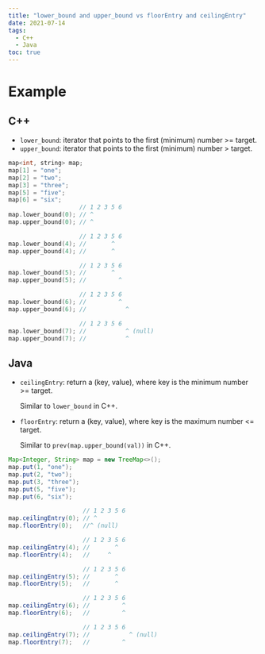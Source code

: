 ```yaml
---
title: "lower_bound and upper_bound vs floorEntry and ceilingEntry"
date: 2021-07-14
tags:
  - C++
  - Java
toc: true
---
```


# Example

## C++

- `lower_bound`: iterator that points to the first (minimum) number >= target.
- `upper_bound`: iterator that points to the first (minimum) number > target.

```cpp
map<int, string> map;
map[1] = "one";
map[2] = "two";
map[3] = "three";
map[5] = "five";
map[6] = "six";
                    // 1 2 3 5 6
map.lower_bound(0); // ^
map.upper_bound(0); // ^

                    // 1 2 3 5 6
map.lower_bound(4); //       ^
map.upper_bound(4); //       ^

                    // 1 2 3 5 6
map.lower_bound(5); //       ^
map.upper_bound(5); //         ^

                    // 1 2 3 5 6
map.lower_bound(6); //         ^
map.upper_bound(6); //           ^

                    // 1 2 3 5 6
map.lower_bound(7); //           ^ (null)
map.upper_bound(7); //           ^
```

## Java

- `ceilingEntry`: return a (key, value), where key is the minimum number >=
  target.

  Similar to `lower_bound` in C++.

- `floorEntry`: return a (key, value), where key is the maximum number <=
  target.

  Similar to `prev(map.upper_bound(val))` in C++.

```Java
Map<Integer, String> map = new TreeMap<>();
map.put(1, "one");
map.put(2, "two");
map.put(3, "three");
map.put(5, "five");
map.put(6, "six");

                     // 1 2 3 5 6
map.ceilingEntry(0); // ^
map.floorEntry(0);   //^ (null)

                     // 1 2 3 5 6
map.ceilingEntry(4); //       ^
map.floorEntry(4);   //     ^

                     // 1 2 3 5 6
map.ceilingEntry(5); //       ^
map.floorEntry(5);   //       ^

                     // 1 2 3 5 6
map.ceilingEntry(6); //         ^
map.floorEntry(6);   //         ^

                     // 1 2 3 5 6
map.ceilingEntry(7); //           ^ (null)
map.floorEntry(7);   //         ^
```
